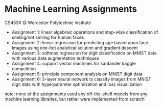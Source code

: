 # Machine Learning Assignments
CS453X @ Worcester Polytechnic Institute

- Assignment 1: linear algebraic operations and step-wise classification of smiling/not smiling for human faces
- Assignment 2: linear regression for predicting age based upon face images using one-hot analytical solution and gradient descent
- Assignment 3: softmax regression for digit classification on MNIST data with various data augmentation techniques
- Assignment 4: support vector machines for santander kaggle competition
- Assignment 5: principle component analysis on MNIST digit data
- Assignment 6: 3-layer neural network to classify images from MNIST digit data with hyperparamter optimization and loss visualization

note: none of the assignments used any off-the-shelf models from any machine learning libraries, but rather were implemented from scratch
